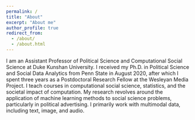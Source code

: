 ```yaml
---
permalink: /
title: "About"
excerpt: "About me"
author_profile: true
redirect_from: 
  - /about/
  - /about.html
---
```


I am an Assistant Professor of Political Science and Computational Social Science at Duke Kunshan University. I received my Ph.D. in Political Science and Social Data Analytics from Penn State in August 2020, after which I spent three years as a Postdoctoral Research Fellow at the Wesleyan Media Project. I teach courses in computational social science, statistics, and the societal impact of computation. My research revolves around the application of machine learning methods to social science problems, particularly in political advertising. I primarily work with multimodal data, including text, image, and audio.